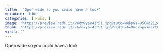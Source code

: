 ```yaml
---
title:  "Open wide so you could have a look"
metadate: "hide"
categories: [ Pussy ]
image: "https://preview.redd.it/v6dxvyav4zn51.jpg?auto=webp&s=8506d212e6d2d53abff995525a451d8689f6b890"
thumb: "https://preview.redd.it/v6dxvyav4zn51.jpg?width=640&crop=smart&auto=webp&s=0bf4dd3ef58a26f09406a2166ddc90a104e73894"
visit: ""
---
```

Open wide so you could have a look
